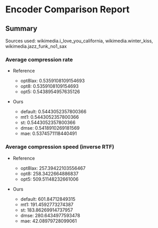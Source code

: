 
# Encoder Comparison Report

## Summary

Sources used: wikimedia.i_love_you_california, wikimedia.winter_kiss, wikimedia.jazz_funk_no1_sax

### Average compression rate

  - Reference
    - opt8lax: 0.5359108109154693
    - opt8: 0.5359108109154693
    - opt5: 0.5438954957635126

  - Ours
    - default: 0.5443052357800366
    - mt1: 0.5443052357800366
    - st: 0.5443052357800366
    - dmse: 0.5418910269181569
    - mae: 0.5374571118440491


### Average compression speed (inverse RTF)
  - Reference
    - opt8lax: 257.39422103556467
    - opt8: 258.3422664886837
    - opt5: 509.51148232661006

  - Ours
    - default: 601.84712849315
    - mt1: 191.4592773274387
    - st: 183.86269914737957
    - dmse: 280.6434977593478
    - mae: 42.08979728099061


